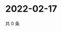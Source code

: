 # 2022-02-17

共 0 条

<!-- BEGIN WEIBO -->
<!-- 最后更新时间 Thu Feb 17 2022 04:14:47 GMT+0800 (China Standard Time) -->

<!-- END WEIBO -->

